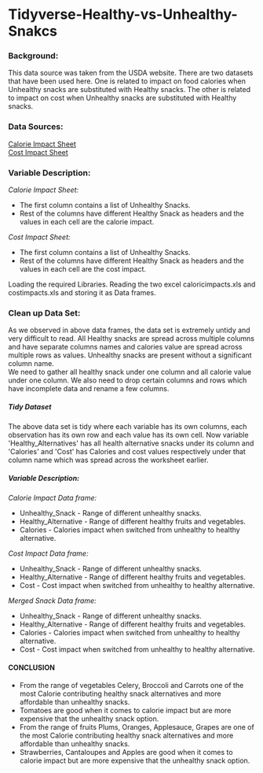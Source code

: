 # Tidyverse-Healthy-vs-Unhealthy-Snakcs

### **Background:**
This data source was taken from the USDA website. There are two datasets that have been used here. One is related to impact on food calories when Unhealthy snacks are substituted with Healthy snacks. The other is related to impact on cost when Unhealthy snacks are substituted with Healthy snacks.  

### **Data Sources:**
[Calorie Impact Sheet](https://www.ers.usda.gov/webdocs/DataFiles/51035/caloricimpacts.xls?v=0)  
[Cost Impact Sheet](https://www.ers.usda.gov/webdocs/DataFiles/51035/costimpacts.xls?v=0)  

### **Variable Description:**
*Calorie Impact Sheet:*  
* The first column contains a list of Unhealthy Snacks.  
* Rest of the columns have different Healthy Snack as headers and the values in each cell are the calorie impact.  

*Cost Impact Sheet:*  
* The first column contains a list of Unhealthy Snacks.  
* Rest of the columns have different Healthy Snack as headers and the values in each cell are the cost impact.  

Loading the required Libraries. Reading the two excel caloricimpacts.xls and costimpacts.xls and storing it as Data frames.  

### **Clean up Data Set:**  

As we observed in above data frames, the data set is extremely untidy and very difficult to read. All Healthy snacks are spread across multiple columns and have separate columns names and calories value are spread across multiple rows as values. Unhealthy snacks are present without a significant column name.  
We need to gather all healthy snack under one column and all calorie value under one column. We also need to drop certain columns and rows which have incomplete data and rename a few columns.  


##### **Tidy Dataset**  

The above data set is tidy where each variable has its own columns, each observation has its own row and each value has its own cell. Now variable 'Healthy_Alternatives' has all health alternative snacks under its column and 'Calories' and 'Cost' has Calories and cost values respectively under that column name which was spread across the worksheet earlier.  

##### **Variable Description:**  
*Calorie Impact Data frame:*   
* Unhealthy_Snack - Range of different unhealthy snacks.  
* Healthy_Alternative - Range of different healthy fruits and vegetables.  
* Calories - Calories impact when switched from unhealthy to healthy alternative.  

*Cost Impact Data frame:*  
* Unhealthy_Snack - Range of different unhealthy snacks.  
* Healthy_Alternative - Range of different healthy fruits and vegetables.  
* Cost - Cost impact when switched from unhealthy to healthy alternative.  

*Merged Snack Data frame:*  
* Unhealthy_Snack - Range of different unhealthy snacks.  
* Healthy_Alternative - Range of different healthy fruits and vegetables.  
* Calories - Calories impact when switched from unhealthy to healthy alternative.  
* Cost - Cost impact when switched from unhealthy to healthy alternative.

#### **CONCLUSION**

* From the range of vegetables Celery, Broccoli and Carrots one of the most Calorie contributing healthy snack alternatives and more affordable than unhealthy snacks.
* Tomatoes are good when it comes to calorie impact but are more expensive that the unhealthy snack option.
* From the range of fruits Plums, Oranges, Applesauce, Grapes are one of the most Calorie contributing healthy snack alternatives and more affordable than unhealthy snacks.
* Strawberries, Cantaloupes and Apples are good when it comes to calorie impact but are more expensive that the unhealthy snack option.
